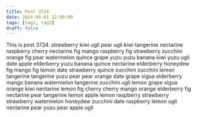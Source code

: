```yaml
---
title: Post 3724
date: 2024-09-01 12:00:00
tags: [tag1, tag2]
draft: false
---
```

This is post 3724.
strawberry
kiwi
ugli
pear
ugli
kiwi
tangerine
nectarine
raspberry
cherry
nectarine
fig
mango
raspberry
fig
strawberry
zucchini
orange
fig
pear
watermelon
quince
grape
yuzu
yuzu
banana
kiwi
yuzu
ugli
date
apple
elderberry
yuzu
banana
quince
nectarine
elderberry
honeydew
fig
mango
fig
lemon
date
strawberry
quince
zucchini
zucchini
lemon
tangerine
tangerine
yuzu
pear
pear
orange
date
grape
xigua
elderberry
mango
banana
watermelon
tangerine
zucchini
ugli
lemon
grape
xigua
orange
kiwi
nectarine
lemon
fig
cherry
cherry
mango
orange
elderberry
fig
nectarine
pear
tangerine
lemon
apple
lemon
raspberry
strawberry
strawberry
watermelon
honeydew
zucchini
date
raspberry
lemon
ugli
nectarine
pear
yuzu
pear
apple
ugli
